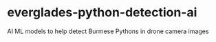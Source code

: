 # everglades-python-detection-ai
AI ML models to help detect Burmese Pythons in drone camera images

